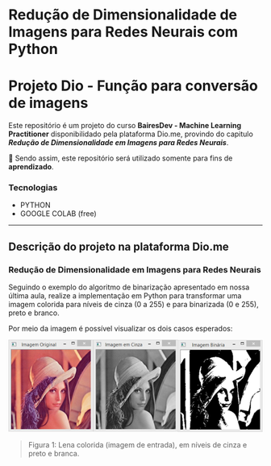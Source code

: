 # Redução de Dimensionalidade de Imagens para Redes Neurais com Python

# Projeto Dio - Função para conversão de imagens

Este repositório é um projeto do curso **BairesDev - Machine Learning Practitioner** disponibilidado pela plataforma Dio.me, provindo do capitulo **_Redução de Dimensionalidade em Imagens para Redes Neurais_**.

:bookmark_tabs: Sendo assim, este repositório será utilizado somente para fins de **aprendizado**.

### Tecnologias

- PYTHON
- GOOGLE COLAB (free)
___

## Descrição do projeto na plataforma Dio.me

### **Redução de Dimensionalidade em Imagens para Redes Neurais**

Seguindo o exemplo do algoritmo de binarização apresentado em nossa última aula, realize a implementação em Python para transformar uma imagem colorida para níveis de cinza (0 a 255) e para binarizada (0 e 255), preto e branco.  

Por meio da imagem é possível visualizar os dois casos esperados: 

![alt text](image.png)

> Figura 1: Lena colorida (imagem de entrada), em níveis de cinza e preto e branca. 


